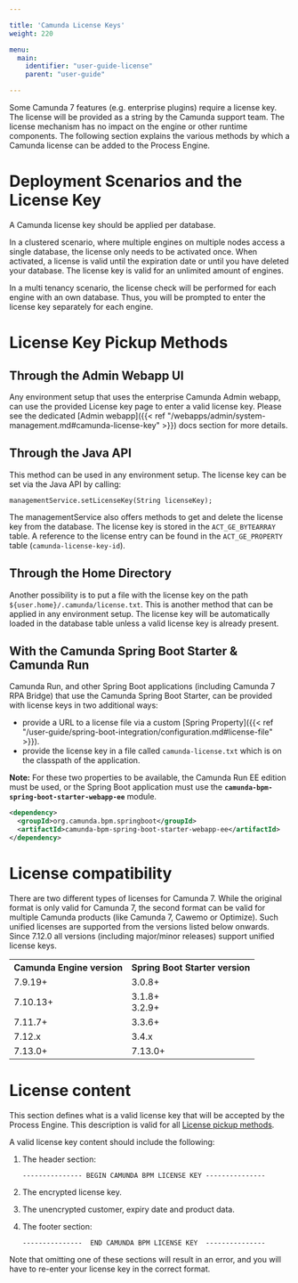 ```yaml
---

title: 'Camunda License Keys'
weight: 220

menu:
  main:
    identifier: "user-guide-license"
    parent: "user-guide"

---
```


Some Camunda 7 features (e.g. enterprise plugins) require a license key. The license will be provided as a string by 
the Camunda support team. The license mechanism has no impact on the engine or other runtime components. The following 
section explains the various methods by which a Camunda license can be added to the Process Engine.


# Deployment Scenarios and the License Key

A Camunda license key should be applied per database.

In a clustered scenario, where multiple engines on multiple nodes access a single database, the 
license only needs to be activated once. When activated, a license is valid until the expiration 
date or until you have deleted your database. The license key is valid for an unlimited amount of 
engines.

In a multi tenancy scenario, the license check will be performed for each engine with an own 
database. Thus, you will be prompted to enter the license key separately for each engine.


# License Key Pickup Methods

## Through the Admin Webapp UI

Any environment setup that uses the enterprise Camunda Admin webapp, can use the provided License key page to
enter a valid license key. Please see the dedicated [Admin webapp]({{< ref "/webapps/admin/system-management.md#camunda-license-key" >}}) 
docs section for more details.

## Through the Java API

This method can be used in any environment setup. The license key can be set via the 
Java API by calling:

```
managementService.setLicenseKey(String licenseKey);
```

The managementService also offers methods to get and delete the license key from the database.
The license key is stored in the `ACT_GE_BYTEARRAY` table. A reference to the license entry can 
be found in the `ACT_GE_PROPERTY` table (`camunda-license-key-id`).

## Through the Home Directory

Another possibility is to put a file with the license key on the path `${user.home}/.camunda/license.txt`. 
This is another method that can be applied in any environment setup. The license key will be 
automatically loaded in the database table unless a valid license key is already present.

## With the Camunda Spring Boot Starter & Camunda Run

Camunda Run, and other Spring Boot applications (including Camunda 7 RPA Bridge) that use the 
Camunda Spring Boot Starter, can be provided with license  keys in two additional ways:

* provide a URL to a license file via a custom [Spring Property]({{< ref "/user-guide/spring-boot-integration/configuration.md#license-file" >}}).
* provide the license key in a file called `camunda-license.txt` which is on the classpath of the application.

**Note:** For these two properties to be available, the Camunda Run EE edition must be used, or the Spring Boot 
application must use the **`camunda-bpm-spring-boot-starter-webapp-ee`** module.

```xml
<dependency>
  <groupId>org.camunda.bpm.springboot</groupId>
  <artifactId>camunda-bpm-spring-boot-starter-webapp-ee</artifactId>
</dependency>
```

# License compatibility

There are two different types of licenses for Camunda 7. While the original format is only valid 
for Camunda 7, the second format can be valid for multiple Camunda products (like Camunda 7, 
Cawemo or Optimize). Such unified licenses are supported from the versions listed below onwards. 
Since 7.12.0 all versions (including major/minor releases) support unified license keys.

<table class="table table-striped">
  <tr>
    <th>Camunda Engine version</th>
    <th>Spring Boot Starter version</th>
  </tr>
  <tr>
    <td>7.9.19+</td>
    <td>3.0.8+</td>
  </tr>
  <tr>
    <td>7.10.13+</td>
    <td>3.1.8+<br>3.2.9+</td>
  </tr>
  <tr>
    <td>7.11.7+</td>
    <td>3.3.6+</td>
  </tr>
  <tr>
    <td>7.12.x</td>
    <td>3.4.x</td>
  </tr>
  <tr>
    <td>7.13.0+</td>
    <td>7.13.0+</td>
  </tr>
</table>


# License content

This section defines what is a valid license key that will be accepted by the Process Engine. This description is 
valid for all [License pickup methods](#license-key-pickup-methods).

A valid license key content should include the following:

1. The header section:
    ```
    --------------- BEGIN CAMUNDA BPM LICENSE KEY ---------------
    ``` 
1. The encrypted license key.

1. The unencrypted customer, expiry date and product data.

1. The footer section:
    ```
    ---------------  END CAMUNDA BPM LICENSE KEY  ---------------
    ```

Note that omitting one of these sections will result in an error, and you will have to re-enter your
license key in the correct format.